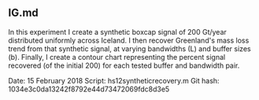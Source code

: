 ## IG.md

In this experiment I create a synthetic boxcap signal of 200 Gt/year distributed uniformly across Iceland.  I then recover Greenland's mass loss trend from that synthetic signal, at varying bandwidths (L) and buffer sizes (b).  Finally, I create a contour chart representing the percent signal recovered (of the initial 200) for each tested buffer and bandwidth pair.

Date: 15 February 2018
Script: hs12syntheticrecovery.m
Git hash: 1034e3c0da13242f8792e44d73472069fdc8d3e5